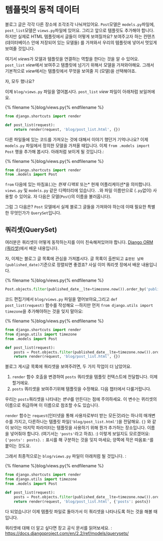 # 템플릿의 동적 데이터

블로그 글은 각각 다른 장소에 조각조각 나눠져있어요. `Post`모델은 `models.py`파일에, `post_list`모델은 `views.py`파일에 있어요. 그리고 앞으로 템플릿도 추가해야 합니다. 하지만 실제로 HTML 템플릿에서 글들이 어떻게 보여질까요? 보여주고자 하는 컨텐츠(데이터베이스 안에 저장되어 있는 모델들) 를 가져와서 우리의 템플릿에 넣어서 멋있게 보여줄 것입니다.

여기서 *views*가 모델과 템플릿을 연결하는 역할을 한다는 것을 알 수 있어요. `post_list` *view*에서 보여주고 템플릿에 넘기기 위해서 모델을 가져와야해요. 그래서 기본적으로 *view*에서는 템플릿에서 무엇을 보여줄 지 (모델)을 선택해야죠.

자, 모두 했나요?

이제 `blog/views.py` 파일을 열어봅시다. `post_list` *view* 파일이 아래처럼 보일꺼에요.

{% filename %}blog/views.py{% endfilename %}

```python
from django.shortcuts import render

def post_list(request):
    return render(request, 'blog/post_list.html', {})
```

다른 파일들에 있는 코드를 가져오는 것에 대해서 이야기 했던거 기억나나요? 이제 `models.py` 파일에서 정의한 모델을 가져올 때입니다. 이제 `from .models import Post` 행을 추가해 봅시다. 아래처럼 보이게 될 것입니다.:

{% filename %}blog/views.py{% endfilename %}

```python
from django.shortcuts import render
from .models import Post
```

`from` 다음에 있는 마침표(.)는 *현재 디렉토* 또는* 현재 어플리케이션*을 의미합니다. `views.py` 및 `models.py` 같은 디렉터리에 있습니다. `.`와 파일 이름만으로 (`.py`없이) 사용할 수 있어요. 자 다음은 모델(`Post`)의 이름을 불러옵니다).

그럼 그 다음은? `Post` 모델에서 실제 블로그 글들을 가져와야 하는데 이때 필요한 특별한 무엇인가가 `QuerySet`입니다.

## 쿼리셋(QuerySet)

여러분은 쿼리셋이 어떻게 동작하는지를 이미 친숙해져있어야 합니다. [Django ORM (쿼리셋)](../django_orm/README.md)에서 배운 내용입니다.

자, 이제는 블로그 글 목록에 관심을 가져봅시다. 글 목록이 출판되고 `출판된 날짜(published_date)`기준으로 정렬되면 좋겠죠? 사실 이미 쿼리셋 장에서 배운 내용입니다.

{% filename %}blog/views.py{% endfilename %}

```python
Post.objects.filter(published_date__lte=timezone.now()).order_by('published_date')
```

코드 편집기에서 `blog/views.py` 파일을 열어보야요,그리고 `def post_list(request)` 함수를 작성해요 --하지만 먼저 `from django.utils import timezone`을 추가해야하는 것을 잊지 말아요:

{% filename %}blog/views.py{% endfilename %}

```python
from django.shortcuts import render
from django.utils import timezone
from .models import Post

def post_list(request):
    posts = Post.objects.filter(published_date__lte=timezone.now()).order_by('published_date')
    return render(request, 'blog/post_list.html', {})
```

블로그 게시글 목록에 쿼리셋을 보여주려면, 두 가지 작업이 더 남았어요.

1. `render` 함수 호출을 변경하여 `posts` 쿼리셋을 템플릿 컨텍스트에 전달합니다. 이제 할거에요.
2. `posts` 쿼리셋을 보여주기위해 템플릿을 수정해요. 다음 챕터에서 다룰거랍니다.

우리는 `posts`쿼리셋을 나타내는 *변수*를 만든다는 점에 주의하세요. 이 변수는 퀴리셋의 이름으로 취급하며 이 이름으로 참조할 수도 있습니다.

`render` 함수는 `request`(인터넷을 통해 사용자로부터 받는 모든것)라는 하나의 매개변수를 가지고, 다른하나는 템플릿 파일(`'blog/post_list.html'`)을 전달해요. `{}` 와 같이 보이는 마지막 파라미터는 템플릿을 사용하기 위해 뭔가 추가하는 장소입니다. 이름을 넣어줘야 합니다. (여기서는 `'posts'`라고 하죠). :) 이렇게 보일지도 모르겠어요: `{'posts': posts}`. `:` 표시를 해 구분하는 것을 잊지 마세요; 양쪽에 작은 따옴표:`"`를 붙이는 것도요.

그래서 최종적으로는 `blog/views.py` 파일이 아래처럼 될 것입니다. :

{% filename %}blog/views.py{% endfilename %}

```python
from django.shortcuts import render
from django.utils import timezone
from .models import Post

def post_list(request):
    posts = Post.objects.filter(published_date__lte=timezone.now()).order_by('published_date')
    return render(request, 'blog/post_list.html', {'posts': posts})
```

다 되었습니다! 이제 템플릿 파일로 돌아가서 이 쿼리셋을 나타나도록 하는 것을 해볼 때입니다.

쿼리셋에 대해 더 알고 싶다면 장고 공식 문서를 읽어보세요. : https://docs.djangoproject.com/en/2.2/ref/models/querysets/